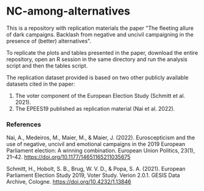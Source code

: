 # NC-among-alternatives

This is a repository with replication materials the paper "The fleeting allure of dark campaigns. Backlash from negative and uncivil campaigning in the presence of (better) alternatives".

To replicate the plots and tables presented in the paper, download the entire repository, open an R session in the same directory and run the analysis script and then the tables script.

The replication dataset provided is based on two other publicly available datasets cited in the paper:  
1. The voter component of the European Election Study (Schmitt et al. 2021).  
2. The EPEES19 published as replication material (Nai et al. 2022).  

### References
Nai, A., Medeiros, M., Maier, M., & Maier, J. (2022). Euroscepticism and the use of negative, uncivil and emotional campaigns in the 2019 European Parliament election: A winning combination. European Union Politics, 23(1), 21–42. https://doi.org/10.1177/14651165211035675

Schmitt, H., Hobolt, S. B., Brug, W. V. D., & Popa, S. A. (2021). European Parliament Election Study 2019, Voter Study. Verion 2.0.1. GESIS Data Archive, Cologne. https://doi.org/10.4232/1.13846